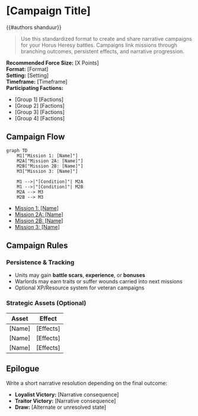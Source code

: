 # [Campaign Title]

{{#authors shanduur}}

> Use this standardized format to create and share narrative campaigns for your Horus Heresy battles. Campaigns link missions through branching outcomes, persistent effects, and narrative progression.

**Recommended Force Size:** [X Points]  
**Format:** [Format]  
**Setting:** [Setting]  
**Timeframe:** [Timeframe]  
**Participating Factions:**  
- [Group 1] [Factions]
- [Group 2] [Factions]
- [Group 3] [Factions]
- [Group 4] [Factions]

## Campaign Flow

```mermaid
graph TD
    M1["Mission 1: [Name]"]
    M2A["Mission 2A: [Name]"]
    M2B["Mission 2B: [Name]"]
    M3["Mission 3: [Name]"]

    M1 -->|"[Condition]"| M2A
    M1 -->|"[Condition]"| M2B
    M2A --> M3
    M2B --> M3
```

- [Mission 1: [Name]](./mission-template.md)
- [Mission 2A: [Name]](./mission-template.md)
- [Mission 2B: [Name]](./mission-template.md)
- [Mission 3: [Name]](./mission-template.md)

## Campaign Rules

### Persistence & Tracking

* Units may gain **battle scars**, **experience**, or **bonuses**
* Warlords may earn traits or suffer wounds carried into next missions
* Optional XP/Resource system for veteran campaigns

### Strategic Assets (Optional)

| Asset  | Effect    |
| ------ | --------- |
| [Name] | [Effects] |
| [Name] | [Effects] |
| [Name] | [Effects] |

## Epilogue

Write a short narrative resolution depending on the final outcome:

* **Loyalist Victory:** [Narrative consequence]
* **Traitor Victory:** [Narrative consequence]
* **Draw:** [Alternate or unresolved state]
